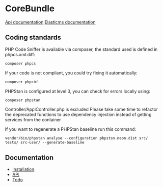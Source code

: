 CoreBundle
=============

[Api documentation](../master/Resources/doc/api.md)
[Elasticms documentation](../master/Resources/doc/elasticms.md)

Coding standards
----------------
PHP Code Sniffer is available via composer, the standard used is defined in phpcs.xml.diff:
````bash
composer phpcs
````

If your code is not compliant, you could try fixing it automatically:
````bash
composer phpcbf
````

PHPStan is configured at level 3, you can check for errors locally using:
`````bash
composer phpstan
`````

Controller/ApplController.php is excluded 
Please take some time to refactor the deprecated functions to use dependency injection instead of getting services from the container

If you want to regenerate a PHPStan baseline run this command:
```
vendor/bin/phpstan analyse --configuration phpstan.neon.dist src/ tests/ src-user/ --generate-baseline
```

Documentation
-------------
* [Installation](../master/Resources/doc/install.md)
* [API](../master/Resources/doc/api.md)
* [Todo](../master/Resources/doc/todo.md)
